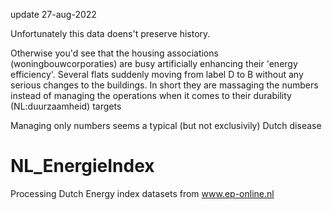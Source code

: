 update 27-aug-2022

Unfortunately this data doens't preserve history.

Otherwise you'd see that the housing associations (woningbouwcorporaties) are busy artificially enhancing their 'energy efficiency'.
Several flats suddenly moving from label D to B without any serious changes to the buildings.
In short they are massaging the numbers instead of managing the operations when it comes to their durability (NL:duurzaamheid) targets

Managing only numbers seems a typical (but not exclusivily) Dutch disease

# NL_EnergieIndex

Processing Dutch Energy index datasets from www.ep-online.nl
